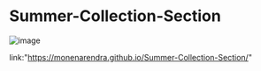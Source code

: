 # Summer-Collection-Section
![image](https://github.com/MoneNarendra/Summer-Collection-Section/assets/121397129/070fad4c-3842-4d18-bfa3-f4ee45888b09)



link:"https://monenarendra.github.io/Summer-Collection-Section/"
